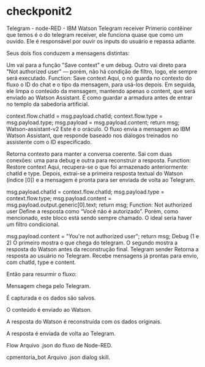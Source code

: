 # checkponit2
Telegram - node-RED - IBM Watson
Telegram receiver
Primerio contêiner que temos é o do telegram receiver, ele funciona quase que como um ouvido. Ele é responsável por ouvir os inputs do usuário e repassa adiante.

Seus dois fios conduzem a mensagens distintas:

Um vai para a função "Save context" e um debug.
Outro vai direto para "Not authorized user" — porém, não há condição de filtro, logo, ele sempre será executado.
Function: Save context
Aqui, o nó guarda no contexto do fluxo o ID do chat e o tipo da mensagem, para usá-los depois. Em seguida, ele limpa o conteúdo da mensagem, mantendo apenas o content, que será enviado ao Watson Assistant. É como guardar a armadura antes de entrar no templo da sabedoria artificial.

context.flow.chatId = msg.payload.chatId;
context.flow.type = msg.payload.type;
msg.payload = msg.payload.content;
return msg;
Watson-assistant-v2
Este é o oráculo. O fluxo envia a mensagem ao IBM Watson Assistant, que responde baseado nos diálogos treinados no assistente com o ID especificado.

Retorna contexto para manter a conversa coerente.
Sai com duas conexões: uma para debug e outra para reconstruir a resposta.
Function: Restore context
Aqui, recupera-se o que foi armazenado anteriormente: chatId e type. Depois, extrai-se a primeira resposta textual do Watson (índice [0]) e a mensagem é pronta para ser enviada de volta ao Telegram.

msg.payload.chatId = context.flow.chatId;
msg.payload.type = context.flow.type;
msg.payload.content = msg.payload.output.generic[0].text;
return msg;
Function: Not authorized user
Define a resposta como “Você não é autorizado”. Porém, como mencionado, este bloco está sendo sempre chamado. O ideal seria haver um filtro condicional.

msg.payload.content = "You're not authorized user";
return msg;
Debug (1 e 2)
O primeiro mostra o que chega do telegram.
O segundo mostra a resposta do Watson antes da reconstrução final.
Telegram sender
Retorna a resposta ao usuário no Telegram. Recebe mensagens já prontas para envio, com chatId, type e content.

Então para resurmir o fluxo:

Mensagem chega pelo Telegram.

É capturada e os dados são salvos.

O conteúdo é enviado ao Watson.

A resposta do Watson é reconstruída com os dados originais.

A resposta é enviada de volta ao Telegram.

Flow
Arquivo .json do fluxo de Node-RED.

cpmentoria_bot
Arquivo .json dialog skill.
